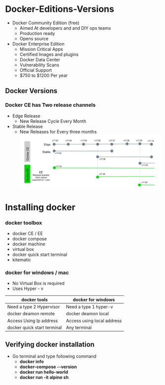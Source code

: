 
# Docker-Editions-Versions

-  Docker Community Edition (free)
   - Aimed At developers and and DIY ops teams
   - Production ready
	- Opens source
-  Docker Enterprise Edition
   - Mission Critical Apps  
   - Certified Images and plugins
   - Docker Data Center
   - Vulnerability Scans
   - Official Support
   -  $750 to $1200 Per year

## Docker Versions
### Docker CE has Two release channels
- Edge Release
	- New Release Cycle Every Month
- Stable Release
	- New Releases for Every three months
![Version Chart](https://github.com/venu-shastri/dockerknowledge/blob/master/images.JPG)

# Installing docker
### docker toolbox
- docker CE / EE
- docker compose
- docker machine
- virtual box
- docker quick start terminal
- kitematic
### docker for windows / mac
- No Virtual Box is required
- Uses Hyper - v

docker tools      | docker for windows 
 -------- | ---
 Need a type 2 Hypervisor | Need a type 1 hyper-v
 docker deamon remote | docker deamon local 
 Access Using Ip address | Access using local address
 docker quick start terminal | Any terminal

## Verifying docker installation
- Go terminal and type following command
	- **docker info**
	- **docker-compose --version**
	- **docker run hello-world**
	- **docker run -it alpine sh**
  
 
<!--stackedit_data:
eyJoaXN0b3J5IjpbMTU5NTgzMzQ5MiwtMTYzMTUzMjY3OCwtMT
YyNjkwNjI5LC0xNzcyNzE0MjEsLTIwNjY0ODEwNjQsMTcyMzcz
NTA3NiwtMTI2NjkyMzgwMywxOTE5ODUyNzQ1LDExNzMxNjE5Nz
FdfQ==
-->